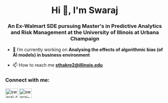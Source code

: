 <h1 align="center">Hi 👋, I'm Swaraj</h1>
<h3 align="center">An Ex-Walmart SDE pursuing Master's in Predictive Analytics and Risk Management at the University of Illinois at Urbana Champaign</h3>

- 🔭 I’m currently working on **Analysing the effects of algorithmic bias (of AI models) in business environment**

- 📫 How to reach me **sthakre2@illinois.edu**

<h3 align="left">Connect with me:</h3>
<p align="left">
<a href="https://twitter.com/swaraj_thakre" target="blank"><img align="center" src="https://cdn.jsdelivr.net/npm/simple-icons@3.0.1/icons/twitter.svg" alt="swaraj_thakre" height="30" width="40" /></a>
<a href="https://linkedin.com/in/swaraj-thakre/" target="blank"><img align="center" src="https://cdn.jsdelivr.net/npm/simple-icons@3.0.1/icons/linkedin.svg" alt="swaraj-thakre" height="30" width="40" /></a>
</p>
